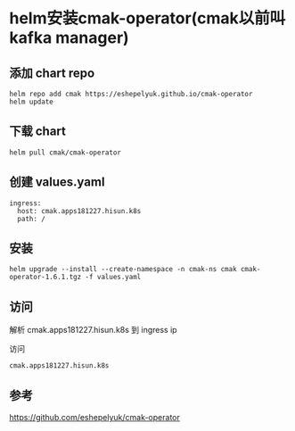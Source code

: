 # helm安装cmak-operator(cmak以前叫kafka manager)

## 添加 chart repo

```
helm repo add cmak https://eshepelyuk.github.io/cmak-operator
helm update
```

## 下载 chart

```
helm pull cmak/cmak-operator
```

## 创建 values.yaml

```
ingress:
  host: cmak.apps181227.hisun.k8s
  path: /
```

## 安装

```
helm upgrade --install --create-namespace -n cmak-ns cmak cmak-operator-1.6.1.tgz -f values.yaml
```

## 访问

解析 cmak.apps181227.hisun.k8s 到 ingress ip

访问

```
cmak.apps181227.hisun.k8s
```

## 参考

https://github.com/eshepelyuk/cmak-operator
